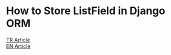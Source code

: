 # How to Store ListField in Django ORM
[TR Article](https://www.sezerbozkir.com/2022/10/djangoda-dbde-liste-nasil-tutulur-3-farkli-cozum/)  
[EN Article](https://www.sezerbozkir.com/en/2022/10/how-to-store-list-type-field-in-django-3-different-solutions/)